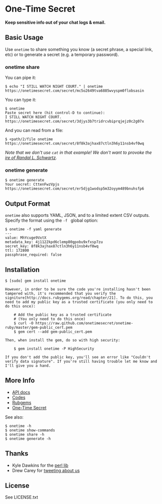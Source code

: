 # One-Time Secret #

**Keep sensitive info out of your chat logs & email.**

## Basic Usage ##

Use `onetime` to share something you know (a secret phrase, a special link, etc) or to generate a secret (e.g. a temporary password).

### onetime share ###

You can pipe it:

    $ echo "I STILL WATCH NIGHT COURT." | onetime
    https://onetimesecret.com/secret/mc5o2649tva6885wvyspm0flobsasin

You can type it:

    $ onetime
    Paste secret here (hit control-D to continue):
    I STILL WATCH NIGHT COURT.
    https://onetimesecret.com/secret/3djys3b7tridrcvbiprqjejz0c2g07x

And you can read from a file:

    $ <path/2/file onetime
    https://onetimesecret.com/secret/8f8k3ajhax87ctln3h6y11nsb4vf0wq

*Note that we don't use `cat` in that example! We don't want to provoke the [ire of Randal L. Schwartz](http://partmaps.org/era/unix/award.html).*


### onetime generate ###

    $ onetime generate
    Your secret: CttenFwzVpjs
    https://onetimesecret.com/secret/er5djg1wodsp5m32oyym489bnuhsfp6


## Output Format ##

`onetime` also supports YAML, JSON, and to a limited extent CSV outputs. Specify the format using the `-f ` global option:

    $ onetime -f yaml generate
    ---
    value: MhYcuge9VxtX
    metadata_key: 4j1122kpd6clemp80gpobu9xfxsp7zu
    secret_key: 8f8k3ajhax87ctln3h6y11nsb4vf0wq
    ttl: 172800
    passphrase_required: false

## Installation ###

    $ [sudo] gem install onetime

    However, in order to be sure the code you're installing hasn't been tampered with, it's recommended that you verify the signiture[http://docs.rubygems.org/read/chapter/21]. To do this, you need to add my public key as a trusted certificate (you only need to do this once):

        # Add the public key as a trusted certificate
        # (You only need to do this once)
        $ curl -O https://raw.github.com/onetimesecret/onetime-ruby/master/gem-public_cert.pem
        $ gem cert --add gem-public_cert.pem

    Then, when install the gem, do so with high security:

        $ gem install onetime -P HighSecurity

    If you don't add the public key, you'll see an error like "Couldn't verify data signature". If you're still having trouble let me know and I'll give you a hand.

## More Info ##

* [API docs](https://onetimesecret.com/docs/api)
* [Codes](https://github.com/onetimesecret/onetime-ruby)
* [Rubgems](https://rubygems.org/gems/onetime)
* [One-Time Secret](https://onetimesecret.com/)

See also:

    $ onetime -h
    $ onetime show-commands
    $ onetime share -h
    $ onetime generate -h

## Thanks ##

* Kyle Dawkins for the [perl lib](https://github.com/quile/onetime-perl)
* Drew Carey for [tweeting about us](https://twitter.com/DrewFromTV/status/142730130689761280)


## License ##

See LICENSE.txt

